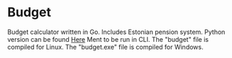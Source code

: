 # Budget
Budget calculator written in Go. Includes Estonian pension system. Python version can be found [Here](https://github.com/budde96/python/tree/main/budget)
Ment to be run in CLI.
The "budget" file is compiled for Linux.
The "budget.exe" file is compiled for Windows.
